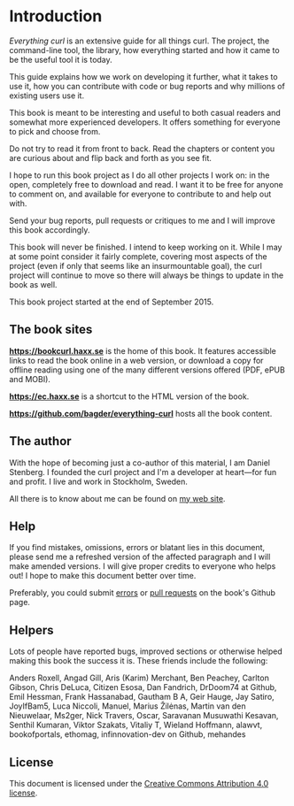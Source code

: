 # Introduction

*Everything curl* is an extensive guide for all things curl.
The project, the command-line tool, the library, how everything started
and how it came to be the useful tool it is today. 

This guide explains how we work on developing it further, what it takes to use it,
how you can contribute with code or bug reports and why millions of existing users use it.

This book is meant to be interesting and useful to both casual readers and
somewhat more experienced developers. It offers something for everyone to pick
and choose from. 

Do not try to read it from front to back. Read the chapters or content you are
curious about and flip back and forth as you see fit.

I hope to run this book project as I do all other projects I work on: in the
open, completely free to download and read. I want it to be free for anyone to comment on,
and available for everyone to contribute to and help out with. 

Send your bug reports, pull requests or critiques to me and I will improve this book
accordingly.

This book will never be finished. I intend to keep working on it. While I
may at some point consider it fairly complete, covering most aspects of the
project (even if only that seems like an insurmountable goal), the curl
project will continue to move so there will always be things to update in the
book as well.

This book project started at the end of September 2015.

## The book sites

**https://bookcurl.haxx.se** is the home of this book. It features accessible 
links to read the book online in a web version, or download a copy
for offline reading using one of the many different versions offered (PDF,
ePUB and MOBI).

**https://ec.haxx.se** is a shortcut to the HTML version of the book.

**https://github.com/bagder/everything-curl** hosts all the book content.

## The author

With the hope of becoming just a co-author of this material, I am Daniel
Stenberg. I founded the curl project and I'm a developer at heart—for fun and
profit. I live and work in Stockholm, Sweden.

All there is to know about me can be found on [my web
site](https://daniel.haxx.se/).

## Help

If you find mistakes, omissions, errors or blatant lies in this document,
please send me a refreshed version of the affected paragraph and I will make
amended versions. I will give proper credits to everyone who helps out! I hope
to make this document better over time.

Preferably, you could submit
[errors](https://github.com/bagder/everything-curl/issues) or [pull
requests](https://github.com/bagder/everything-curl/pulls) on the book's
Github page.

## Helpers

Lots of people have reported bugs, improved sections or otherwise helped
making this book the success it is. These friends include the following:

Anders Roxell,
Angad Gill,
Aris (Karim) Merchant,
Ben Peachey,
Carlton Gibson,
Chris DeLuca,
Citizen Esosa,
Dan Fandrich,
DrDoom74 at Github,
Emil Hessman,
Frank Hassanabad,
Gautham B A,
Geir Hauge,
Jay Satiro,
JoyIfBam5,
Luca Niccoli,
Manuel,
Marius Žilėnas,
Martin van den Nieuwelaar,
Ms2ger,
Nick Travers,
Oscar,
Saravanan Musuwathi Kesavan,
Senthil Kumaran,
Viktor Szakats,
Vitaliy T,
Wieland Hoffmann,
alawvt,
bookofportals,
ethomag,
infinnovation-dev on Github,
mehandes

## License

This document is licensed under the [Creative Commons Attribution 4.0
license](https://creativecommons.org/licenses/by/4.0/).

